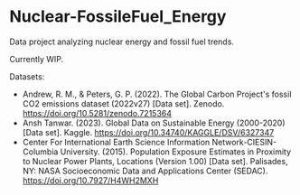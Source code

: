 # Nuclear-FossileFuel_Energy
Data project analyzing nuclear energy and fossil fuel trends.

Currently WIP.

Datasets:
- Andrew, R. M., & Peters, G. P. (2022). The Global Carbon Project's fossil CO2 emissions dataset (2022v27) [Data set]. Zenodo. https://doi.org/10.5281/zenodo.7215364
- Ansh Tanwar. (2023). Global Data on Sustainable Energy (2000-2020) [Data set]. Kaggle. https://doi.org/10.34740/KAGGLE/DSV/6327347
- Center For International Earth Science Information Network-CIESIN-Columbia University. (2015). Population Exposure Estimates in Proximity to Nuclear Power Plants, Locations (Version 1.00) [Data set]. Palisades, NY: NASA Socioeconomic Data and Applications Center (SEDAC). https://doi.org/10.7927/H4WH2MXH
